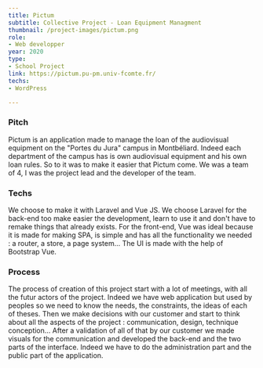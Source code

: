 ```yaml
---
title: Pictum
subtitle: Collective Project - Loan Equipment Managment
thumbnail: /project-images/pictum.png 
role:
- Web developper 
year: 2020
type:
- School Project
link: https://pictum.pu-pm.univ-fcomte.fr/
techs:
- WordPress

---
```

### Pitch
Pictum is an application made to manage the loan of the audiovisual equipment on the "Portes du Jura" campus in Montbéliard.
Indeed each department of the campus has is own audiovisual equipment and his own loan rules. So to it was to make it easier
that Pictum come. We was a team of 4, I was the project lead and the developer of the team.

### Techs
We choose to make it with Laravel and Vue JS. We choose Laravel for the back-end too make easier the development, learn 
to use it and don't have to remake things that already exists. For the front-end, Vue was ideal because it is made for 
making SPA, is simple and has all the functionality we needed : a router, a store, a page system... The UI is made with 
the help of Bootstrap Vue.

### Process
The process of creation of this project start with a lot of meetings, with all the futur actors of the project. Indeed 
we have web application but used by peoples so we need to know the needs, the constraints, the ideas of each of theses. 
Then we make decisions with our customer and start to think about all the aspects of the project : communication, design, 
technique conception... After a validation of all of that by our customer we made visuals for the communication and developed 
the back-end and the two parts of the interface. Indeed we have to do the administration part and the public part of 
the application.
